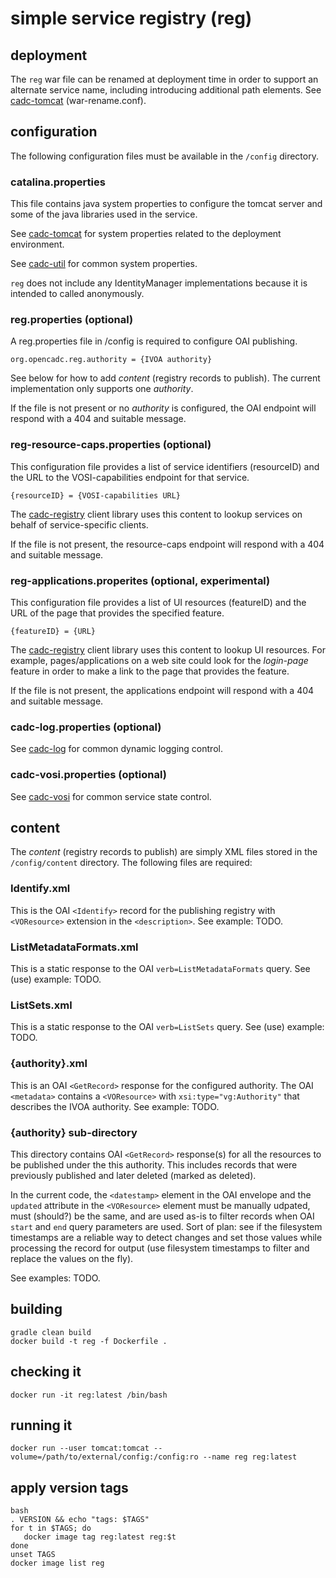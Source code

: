 # simple service registry (reg)

## deployment
The `reg` war file can be renamed at deployment time in order to support an alternate 
service name, including introducing additional path elements. 
See <a href="https://github.com/opencadc/docker-base/tree/master/cadc-tomcat">cadc-tomcat</a> (war-rename.conf).

## configuration

The following configuration files must be available in the `/config` directory.

### catalina.properties

This file contains java system properties to configure the tomcat server and some
of the java libraries used in the service.

See <a href="https://github.com/opencadc/docker-base/tree/master/cadc-tomcat">cadc-tomcat</a>
for system properties related to the deployment environment.

See <a href="https://github.com/opencadc/core/tree/master/cadc-util">cadc-util</a>
for common system properties. 

`reg` does not include any IdentityManager implementations because it is intended 
to called anonymously.

### reg.properties (optional)
A reg.properties file in /config is required to configure OAI publishing.
```
org.opencadc.reg.authority = {IVOA authority}
```
See below for how to add _content_ (registry records to publish). The current implementation
only supports one _authority_.

If the file is not present or no _authority_ is configured, the OAI endpoint will respond
with a 404 and suitable message.

### reg-resource-caps.properties (optional)
This configuration file provides a list of service identifiers (resourceID)  and the URL to the VOSI-capabilities endpoint for that service. 
```
{resourceID} = {VOSI-capabilities URL}
```
The <a href="https://github.com/opencadc/reg/tree/master/cadc-registry">cadc-registry</a> 
client library uses this content to lookup services on behalf of service-specific clients.

If the file is not present, the resource-caps endpoint will respond with a 404 and suitable
message.

### reg-applications.properites (optional, experimental)
This configuration file provides a list of UI resources (featureID)  and the URL of the 
page that provides the specified feature.
```
{featureID} = {URL}
```
The <a href="https://github.com/opencadc/reg/tree/master/cadc-registry">cadc-registry</a> 
client library uses this content to lookup UI resources. For example, pages/applications 
on a web site could look for the _login-page_ feature in order to make a link to the page 
that provides the feature.

If the file is not present, the applications endpoint will respond with a 404 and suitable
message.

### cadc-log.properties (optional)
See <a href="https://github.com/opencadc/core/tree/master/cadc-log">cadc-log</a> for common 
dynamic logging control.

### cadc-vosi.properties (optional)
See <a href="https://github.com/opencadc/reg/tree/master/cadc-vosi">cadc-vosi</a> for common 
service state control.

## content
The _content_ (registry records to publish) are simply XML files stored in the `/config/content`
directory. The following files are required:
### Identify.xml
This is the OAI `<Identify>` record for the publishing registry with `<VOResource>` extension in
the `<description>`. See example: TODO.

### ListMetadataFormats.xml
This is a static response to the OAI `verb=ListMetadataFormats` query. See (use) example: TODO.

### ListSets.xml
This is a static response to the OAI `verb=ListSets` query. See (use) example: TODO.

### {authority}.xml
This is an OAI `<GetRecord>` response for the configured authority. The OAI `<metadata>`
contains a `<VOResource>` with `xsi:type="vg:Authority"` that describes the IVOA authority.
See example: TODO.

### {authority} sub-directory
This directory contains OAI `<GetRecord>` response(s) for all the resources to be published
under the this authority. This includes records that were previously published and later
deleted (marked as deleted). 

In the current code, the `<datestamp>` element in the OAI envelope and the `updated` attribute
in the `<VOResource>` element must be manually udpated, must (should?) be the same, and are 
used as-is to filter records when OAI `start` and `end` query parameters are used. Sort of plan:
see if the filesystem timestamps are a reliable way to detect changes and set those values while
processing the record for output (use filesystem timestamps to filter and replace the values
on the fly).

See examples: TODO.

## building

```
gradle clean build
docker build -t reg -f Dockerfile .
```

## checking it
```
docker run -it reg:latest /bin/bash
```

## running it
```
docker run --user tomcat:tomcat --volume=/path/to/external/config:/config:ro --name reg reg:latest
```

## apply version tags
```
bash
. VERSION && echo "tags: $TAGS"
for t in $TAGS; do
   docker image tag reg:latest reg:$t
done
unset TAGS
docker image list reg
```
